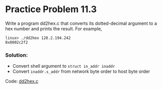 # Practice Problem 11.3

Write a program dd2hex.c that converts its dotted-decimal argument to a hex number and prints the result. For example,

```
linux> ./dd2hex 128.2.194.242
0x8002c2f2
```

### Solution:
- Convert shell argument to `struct in_addr inaddr` 
- Convert `inaddr.s_addr` from network byte order to host byte order

Code: [dd2hex.c](../app/p11.3_dd2hex.c)